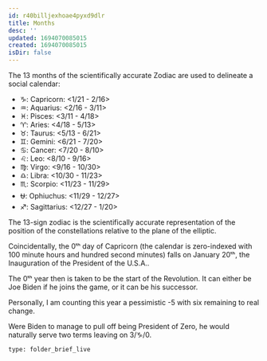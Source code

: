 ```yaml
---
id: r40billjexhoae4pyxd9dlr
title: Months
desc: ''
updated: 1694070085015
created: 1694070085015
isDir: false
---
```

The 13 months of the scientifically accurate Zodiac are used to delineate a social calendar:

- ♑: Capricorn: <1/21 - 2/16>
- ♒: Aquarius: <2/16 - 3/11>
- ♓: Pisces: <3/11 - 4/18>
- ♈: Aries: <4/18 - 5/13>
- ♉: Taurus: <5/13 - 6/21>
- ♊: Gemini: <6/21 - 7/20>
- ♋: Cancer: <7/20 - 8/10>
- ♌: Leo: <8/10 - 9/16>
- ♍: Virgo: <9/16 - 10/30>
- ♎: Libra: <10/30 - 11/23>
- ♏: Scorpio: <11/23 - 11/29>
- ⛎: Ophiuchus: <11/29 - 12/27>
- ♐: Sagittarius: <12/27 - 1/20>

The 13-sign zodiac is the scientifically accurate representation of the position of the constellations relative to the plane of the elliptic.

Coincidentally, the 0ᵗʰ day of Capricorn (the calendar is zero-indexed with 100 minute hours and hundred second minutes) falls on January 20ᵗʰ, the Inauguration of the President of the U.S.A..

The 0ᵗʰ year then is taken to be the start of the Revolution. It can either be Joe Biden if he joins the game, or it can be his successor.

Personally, I am counting this year a pessimistic -5 with six remaining to real change.

Were Biden to manage to pull off being President of Zero, he would naturally serve two terms leaving on 3/♑︎/0.
 
```ccard
type: folder_brief_live
```
 
